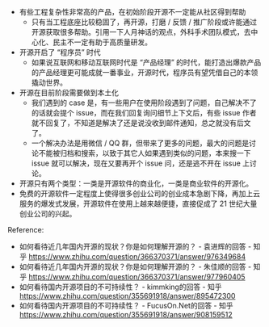- 有些工程复杂性非常高的产品，在初始阶段开源不一定能从社区得到帮助
  - 只有当工程底座比较稳固了，再开源，打磨 / 反馈 / 推广阶段或许能通过开源获取很多帮助。引用一下人月神话的观点，外科手术团队模式，去中心化、民主不一定有助于高质量研发。
- 开源开启了 “程序员” 时代
  - 如果说互联网和移动互联网时代是 “产品经理” 的时代，能打造出爆款产品的产品经理更可能成就一番事业，开源时代，程序员有望凭借自己的本领撬动世界。
- 开源在目前阶段需要做到本土化
  - 我们遇到的 case 是，有一些用户在使用阶段遇到了问题，自己解决不了的话就会提个 issue，而在我们回复询问细节上下文后，有些 issue 作者就不回复了，不知道是解决了还是说没收到邮件通知，总之就没有后文了。
  - 一个解决办法是用微信 / QQ 群，但带来了更多的问题，最大的问题是讨论不能被归档和搜索，以致于其它人如果遇到类似的问题，本来搜一下 issue 就可以解决，现在又要再开个 issue 问，还是逃不开在 issue 上讨论。
- 开源只有两个类型：一类是开源软件的商业化，一类是商业软件的开源化。
- 免费的开源软件一定程度上使得很多创业公司的创业成本急剧下降，再加上云服务的爆发式发展，开源软件在使用上越来越便捷，直接促成了 21 世纪大量创业公司的兴起。





Reference:

- 如何看待近几年国内开源的现状？你是如何理解开源的？ - 袁进辉的回答 - 知乎 https://www.zhihu.com/question/366370371/answer/976349684
- 如何看待近几年国内开源的现状？你是如何理解开源的？ - 朱佳顺的回答 - 知乎 https://www.zhihu.com/question/366370371/answer/977960405
- 如何看待国内开源项目的不可持续性？ - kimmking的回答 - 知乎 https://www.zhihu.com/question/355691918/answer/895472300
- 如何看待国内开源项目的不可持续性？ - FucusOn.Net的回答 - 知乎 https://www.zhihu.com/question/355691918/answer/908159512